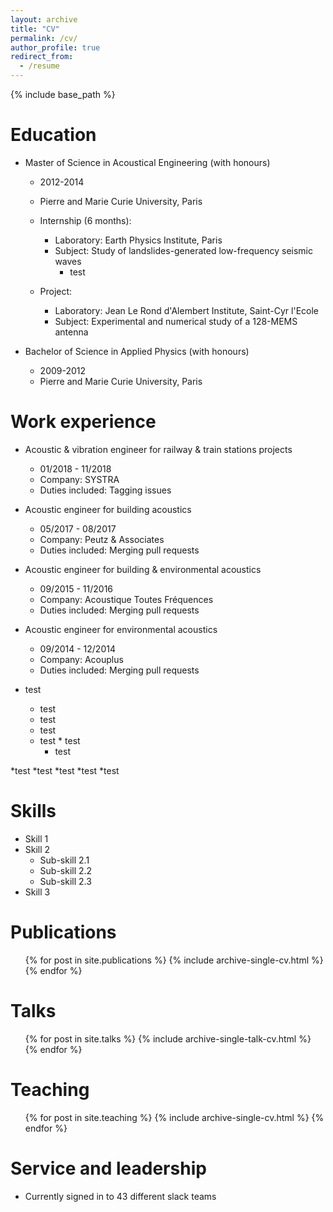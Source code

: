 ```yaml
---
layout: archive
title: "CV"
permalink: /cv/
author_profile: true
redirect_from:
  - /resume
---
```


{% include base_path %}

Education
======
* Master of Science in Acoustical Engineering (with honours)
	* 2012-2014
	* Pierre and Marie Curie University, Paris
	
	* Internship (6 months):
		* Laboratory: Earth Physics Institute, Paris
		* Subject: Study of landslides-generated low-frequency seismic waves
		  * test
	* Project:
		* Laboratory: Jean Le Rond d'Alembert Institute, Saint-Cyr l'Ecole
		* Subject: Experimental and numerical study of a 128-MEMS antenna
	
* Bachelor of Science in Applied Physics (with honours)
  * 2009-2012
  * Pierre and Marie Curie University, Paris
  
Work experience
======
* Acoustic & vibration engineer for railway & train stations projects
  * 01/2018 - 11/2018
  * Company: SYSTRA
  * Duties included: Tagging issues

* Acoustic engineer for building acoustics
  * 05/2017 - 08/2017
  * Company: Peutz & Associates
  * Duties included: Merging pull requests
  
* Acoustic engineer for building & environmental acoustics
  * 09/2015 - 11/2016
  * Company: Acoustique Toutes Fréquences
  * Duties included: Merging pull requests

* Acoustic engineer for environmental acoustics
  * 09/2014 - 12/2014
  * Company: Acouplus
  * Duties included: Merging pull requests
  
* test
  * test
   * test
    * test
	 * test
	  * test
	   * test

*test
	*test
		*test
			*test
				*test
	   
  
Skills
======
* Skill 1
* Skill 2
  * Sub-skill 2.1
  * Sub-skill 2.2
  * Sub-skill 2.3
* Skill 3

Publications
======
  <ul>{% for post in site.publications %}
    {% include archive-single-cv.html %}
  {% endfor %}</ul>
  
Talks
======
  <ul>{% for post in site.talks %}
    {% include archive-single-talk-cv.html %}
  {% endfor %}</ul>
  
Teaching
======
  <ul>{% for post in site.teaching %}
    {% include archive-single-cv.html %}
  {% endfor %}</ul>
  
Service and leadership
======
* Currently signed in to 43 different slack teams
